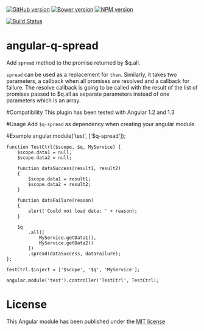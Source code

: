 [![GitHub version](https://badge.fury.io/gh/showpad%2Fangular-q-spread.svg)](http://badge.fury.io/gh/showpad%2Fangular-q-spread)
[![Bower version](https://badge.fury.io/bo/angular-q-spread.svg)](http://badge.fury.io/bo/angular-q-spread)
[![NPM version](https://badge.fury.io/js/angular-q-spread.svg)](http://badge.fury.io/js/angular-q-spread)

[![Build Status](https://travis-ci.org/showpad/angular-q-spread.svg)](https://travis-ci.org/showpad/angular-q-spread)

angular-q-spread
================

Add `spread` method to the promise returned by $q.all.

`spread` can be used as a replacement for `then`. Similarly, it takes two parameters, a callback when all promises are resolved and a callback for failure.
The resolve callback is going to be called with the result of the list of promises passed to $q.all as separate parameters instead of one parameters which is an array.

#Compatibility
This plugin has been tested with Angular 1.2 and 1.3
 
#Usage
Add `$q-spread` as dependency when creating your angular module.

#Example
    angular.module('test', ['$q-spread']);
    
    function TestCtrl($scope, $q, MyService) {
        $scope.data1 = null;
        $scope.data2 = null;
    
        function dataSuccess(result1, result2) 
        {
            $scope.data1 = result1;
            $scope.data2 = result2;
        }
        
        function dataFailure(reason) 
        {
            alert('Could not load data: ' + reason);
        }
        
        $q
            .all([
                MyService.getData1(),
                MyService.getData2()
            ])
            .spread(dataSuccess, dataFailure);
    };
    
    TestCtrl.$inject = ['$scope', '$q', 'MyService'];
    
    angular.module('test').controller('TestCtrl', TestCtrl);

# License
This Angular module has been published under the [MIT license](LICENSE)
